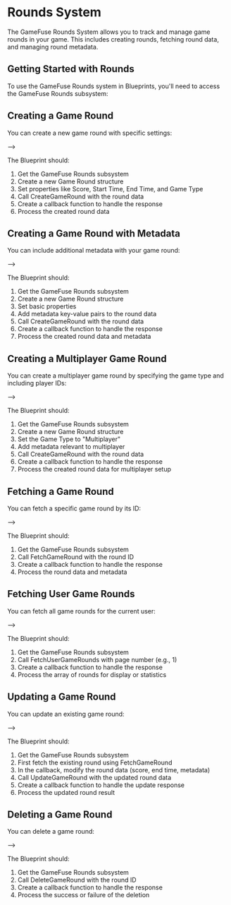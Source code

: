 # Rounds System

The GameFuse Rounds System allows you to track and manage game rounds in your game. This includes creating rounds, fetching round data, and managing round metadata.

## Getting Started with Rounds

To use the GameFuse Rounds system in Blueprints, you'll need to access the GameFuse Rounds subsystem:


<!-- <iframe src="https://blueprintue.com/render/your-blueprint-id/" width="800" height="600" frameborder="0" allowfullscreen></iframe>

[Copy Code](https://blueprintue.com/blueprint/your-blueprint-id/) -->

## Creating a Game Round

You can create a new game round with specific settings:



<!-- <!-- <iframe src="https://blueprintue.com/render/your-blueprint-id/" width="800" height="600" frameborder="0" allowfullscreen></iframe>

[Copy Code](https://blueprintue.com/blueprint/your-blueprint-id/) --> -->

The Blueprint should:

1. Get the GameFuse Rounds subsystem
2. Create a new Game Round structure
3. Set properties like Score, Start Time, End Time, and Game Type
4. Call CreateGameRound with the round data
5. Create a callback function to handle the response
6. Process the created round data

## Creating a Game Round with Metadata

You can include additional metadata with your game round:



<!-- <!-- <iframe src="https://blueprintue.com/render/your-blueprint-id/" width="800" height="600" frameborder="0" allowfullscreen></iframe>

[Copy Code](https://blueprintue.com/blueprint/your-blueprint-id/) --> -->

The Blueprint should:

1. Get the GameFuse Rounds subsystem
2. Create a new Game Round structure
3. Set basic properties
4. Add metadata key-value pairs to the round data
5. Call CreateGameRound with the round data
6. Create a callback function to handle the response
7. Process the created round data and metadata

## Creating a Multiplayer Game Round

You can create a multiplayer game round by specifying the game type and including player IDs:



<!-- <!-- <iframe src="https://blueprintue.com/render/your-blueprint-id/" width="800" height="600" frameborder="0" allowfullscreen></iframe>

[Copy Code](https://blueprintue.com/blueprint/your-blueprint-id/) --> -->

The Blueprint should:

1. Get the GameFuse Rounds subsystem
2. Create a new Game Round structure
3. Set the Game Type to "Multiplayer"
4. Add metadata relevant to multiplayer
5. Call CreateGameRound with the round data
6. Create a callback function to handle the response
7. Process the created round data for multiplayer setup

## Fetching a Game Round

You can fetch a specific game round by its ID:



<!-- <!-- <iframe src="https://blueprintue.com/render/your-blueprint-id/" width="800" height="600" frameborder="0" allowfullscreen></iframe>

[Copy Code](https://blueprintue.com/blueprint/your-blueprint-id/) --> -->

The Blueprint should:

1. Get the GameFuse Rounds subsystem
2. Call FetchGameRound with the round ID
3. Create a callback function to handle the response
4. Process the round data and metadata

## Fetching User Game Rounds

You can fetch all game rounds for the current user:



<!-- <!-- <iframe src="https://blueprintue.com/render/your-blueprint-id/" width="800" height="600" frameborder="0" allowfullscreen></iframe>

[Copy Code](https://blueprintue.com/blueprint/your-blueprint-id/) --> -->

The Blueprint should:

1. Get the GameFuse Rounds subsystem
2. Call FetchUserGameRounds with page number (e.g., 1)
3. Create a callback function to handle the response
4. Process the array of rounds for display or statistics

## Updating a Game Round

You can update an existing game round:



<!-- <!-- <iframe src="https://blueprintue.com/render/your-blueprint-id/" width="800" height="600" frameborder="0" allowfullscreen></iframe>

[Copy Code](https://blueprintue.com/blueprint/your-blueprint-id/) --> -->

The Blueprint should:

1. Get the GameFuse Rounds subsystem
2. First fetch the existing round using FetchGameRound
3. In the callback, modify the round data (score, end time, metadata)
4. Call UpdateGameRound with the updated round data
5. Create a callback function to handle the update response
6. Process the updated round result

## Deleting a Game Round

You can delete a game round:



<!-- <!-- <iframe src="https://blueprintue.com/render/your-blueprint-id/" width="800" height="600" frameborder="0" allowfullscreen></iframe>

[Copy Code](https://blueprintue.com/blueprint/your-blueprint-id/) --> -->

The Blueprint should:

1. Get the GameFuse Rounds subsystem
2. Call DeleteGameRound with the round ID
3. Create a callback function to handle the response
4. Process the success or failure of the deletion 
